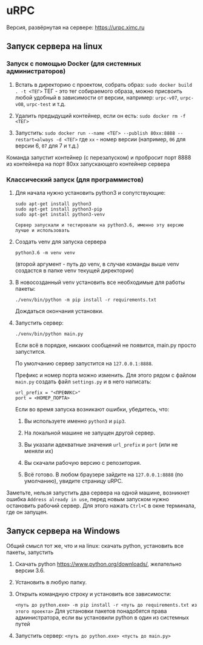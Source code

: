 # uRPC

Версия, развёрнутая на сервере: https://urpc.ximc.ru

## Запуск сервера на linux

### Запуск с помощью Docker (для системных администраторов)

1. Встать в директорию с проектом, собрать образ:
  `sudo docker build . -t <ТЕГ>`
  ТЕГ - это тег собираемого образа, можно присвоить любой удобный в зависимости от версии, например: `urpc-v07`, `urpc-v08`,
  `urpc-test` и т.д.

2. Удалить предыдущий контейнер, если он есть:
  `sudo docker rm -f <ТЕГ>`

3. Запустить:
`sudo docker run --name <ТЕГ> --publish 80xx:8888 --restart=always -d <ТЕГ>`
где `xx` - номер версии (например, `06` для версии 6, `07` для 7 и т.д.)

Команда запустит контейнер (с перезапуском) и пробросит порт 8888 из контейнера на порт 80xx запускающего контейнер сервера

### Классический запуск (для программистов)

1. Для начала нужно установить python3 и сопутствующие:

   ```
   sudo apt-get install python3
   sudo apt-get install python3-pip
   sudo apt-get install python3-venv

   Сервер запускали и тестировали на python3.6, именно эту версию лучше и использовать

2. Создать venv для запуска сервера

   ```
   python3.6 -m venv venv
   ```

   (второй аргумент - путь до venv, в случае команды выше venv создастся в папке venv текущей директории)

3. В новосозданный venv установить все необходимые для работы пакеты:

   ```
   ./venv/bin/python -m pip install -r requirements.txt
   ```
   Дождаться окончания установки.

4. Запустить сервер:

   ```
   ./venv/bin/python main.py
   ```

   Если всё в порядке, никаких сообщений не появится, main.py просто запустится.

   По умолчанию сервер запустится на `127.0.0.1:8888`.

   Префикс и номер порта можно изменить. Для этого рядом с файлом `main.py` создать файл `settings.py` и в него написать:

   ```
   url_prefix = "<ПРЕФИКС>"
   port = <НОМЕР_ПОРТА>
   ```

   Если во время запуска возникают ошибки, убедитесь, что:
   
      1. Вы используете именно `python3` и `pip3`.
      2. На локальной машине не запущен другой сервер.
      3. Вы указали адекватные значения `url_prefix` и `port` (или не  меняли их)
      4. Вы скачали рабочую версию с репозитория.

   4. Всё готово. В любом браузере зайдите на `127.0.0.1:8888` (по умолчанию), увидите страницу uRPC.

Заметьте, нельзя запустить два сервера на одной машине, возникнет ошибка `Address already in use`, перед новым запуском нужно остановить рабочий сервер. Для этого нажать `Ctrl+C` в окне терминала, где он запущен.  

## Запуск сервера на Windows

Общий смысл тот же, что и на linux: скачать python, установить все пакеты, запустить

   1. Скачать python https://www.python.org/downloads/, желательно версии 3.6.

   2. Установить в любую папку.

   3. Открыть командную строку и установить все зависимости:

         `<путь до python.exe> -m pip install -r <путь до requirements.txt из этого проекта>`
        Для установки пакетов понадобятся права администратора, если вы установили python в один из системных путей

   4. Запустить сервер: `<путь до python.exe> <пусть до main.py>`
